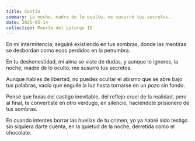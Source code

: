 ```yaml
---
title: Confín
summary: La noche, madre de lo oculto, me susurró tus secretos..
date: 2025-05-14
collection: Muerte del Letargo II
---
```


En mi intermitencia,
seguiré existiendo en tus sombras,
donde las mentiras se desbordan
como ecos perdidos en la penumbra.

En tu deshonestidad,
mi alma se viste de dudas,
y aunque lo ignores,
la noche, madre de lo oculto,
me susurró tus secretos.

Aunque hables de libertad,
no puedes ocultar el abismo
que se abre bajo tus palabras,
vacío que engulle la luz
hasta tornarse en un pozo sin fondo.

Pensé que huías del castigo inevitable,
del reflejo cruel de la realidad,
pero al final,
te convertiste en otro verdugo,
en silencio,
haciéndote prisionero de tus sombras.

En cuando intentes borrar las huellas
de tu crimen,
yo ya habré sido testigo sin siquiera darte cuenta, 
en la quietud de la noche, derretida como el chocolate.